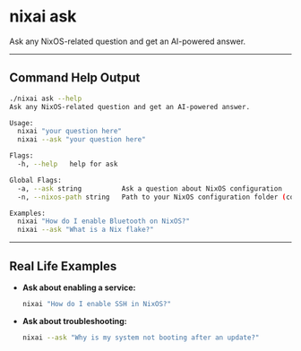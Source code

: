 # nixai ask

Ask any NixOS-related question and get an AI-powered answer.

---

## Command Help Output

```sh
./nixai ask --help
Ask any NixOS-related question and get an AI-powered answer.

Usage:
  nixai "your question here"
  nixai --ask "your question here"

Flags:
  -h, --help   help for ask

Global Flags:
  -a, --ask string          Ask a question about NixOS configuration
  -n, --nixos-path string   Path to your NixOS configuration folder (containing flake.nix or configuration.nix)

Examples:
  nixai "How do I enable Bluetooth on NixOS?"
  nixai --ask "What is a Nix flake?"
```

---

## Real Life Examples

- **Ask about enabling a service:**
  ```sh
  nixai "How do I enable SSH in NixOS?"
  ```
- **Ask about troubleshooting:**
  ```sh
  nixai --ask "Why is my system not booting after an update?"
  ```
